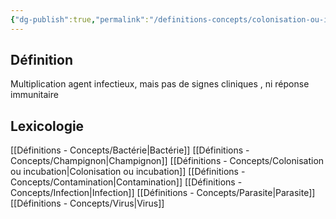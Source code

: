 ```yaml
---
{"dg-publish":true,"permalink":"/definitions-concepts/colonisation-ou-incubation/","tags":["définition"],"noteIcon":"2"}
---
```



## Définition
Multiplication agent infectieux, mais pas de signes cliniques , ni réponse immunitaire
## Lexicologie 
[[Définitions - Concepts/Bactérie\|Bactérie]]
[[Définitions - Concepts/Champignon\|Champignon]]
[[Définitions - Concepts/Colonisation ou incubation\|Colonisation ou incubation]]
[[Définitions - Concepts/Contamination\|Contamination]]
[[Définitions - Concepts/Infection\|Infection]]
[[Définitions - Concepts/Parasite\|Parasite]]
[[Définitions - Concepts/Virus\|Virus]]